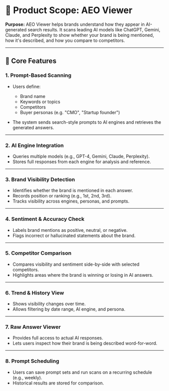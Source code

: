 # 📘 Product Scope: **AEO Viewer**

**Purpose:**
AEO Viewer helps brands understand how they appear in AI-generated search results. It scans leading AI models like ChatGPT, Gemini, Claude, and Perplexity to show whether your brand is being mentioned, how it's described, and how you compare to competitors.

---

## 🧩 Core Features

### 1. **Prompt-Based Scanning**

* Users define:

  * Brand name
  * Keywords or topics
  * Competitors
  * Buyer personas (e.g. "CMO", "Startup founder")

* The system sends search-style prompts to AI engines and retrieves the generated answers.

---

### 2. **AI Engine Integration**

* Queries multiple models (e.g., GPT-4, Gemini, Claude, Perplexity).
* Stores full responses from each engine for analysis and reference.

---

### 3. **Brand Visibility Detection**

* Identifies whether the brand is mentioned in each answer.
* Records position or ranking (e.g., 1st, 2nd, 3rd).
* Tracks visibility across engines, personas, and prompts.

---

### 4. **Sentiment & Accuracy Check**

* Labels brand mentions as positive, neutral, or negative.
* Flags incorrect or hallucinated statements about the brand.

---

### 5. **Competitor Comparison**

* Compares visibility and sentiment side-by-side with selected competitors.
* Highlights areas where the brand is winning or losing in AI answers.

---

### 6. **Trend & History View**

* Shows visibility changes over time.
* Allows filtering by date range, AI engine, and persona.

---

### 7. **Raw Answer Viewer**

* Provides full access to actual AI responses.
* Lets users inspect how their brand is being described word-for-word.

---

### 8. **Prompt Scheduling**

* Users can save prompt sets and run scans on a recurring schedule (e.g., weekly).
* Historical results are stored for comparison.
